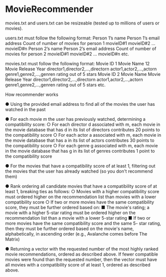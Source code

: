 # MovieRecommender

movies.txt and users.txt can be resizeable (tested up to millions of users or movies).

users.txt must follow the following format:
Person 1’s name
Person 1’s email address
Count of number of movies for person 1
movieID#1
movieID#2
…
movieID#n
Person 2’s name
Person 2’s email address
Count of number of movies for person 2
movieID#1
movieID#2
…
movieID#n
etc.

movies.txt must follow the following format:
Movie ID 1
Movie Name
12
Movie Release Year
director1,director2,...,directorn
actor1,actor2,...,actorn
genre1,genre2,...,genren
rating out of 5 stars
Movie ID 2
Movie Name
Movie Release Year
director1,director2,...,directorn
actor1,actor2,...,actorn
genre1,genre2,...,genren
rating out of 5 stars
etc.


How recommender works

● Using the provided email address to find all of the movies the user has watched in the
past

● For each movie m the user has previously watched, determining a compatibility score:
  ○ For each director d associated with m, each movie in the movie database that
has d in its list of directors contributes 20 points to the compatibility score
  ○ For each actor a associated with m, each movie in the movie database that has a
in its list of actors contributes 30 points to the compatibility score
  ○ For each genre g associated with m, each movie in the movie database that has
g in its list of genres contributes 1 point to the compatibility score

● For the movies that have a compatibility score of at least 1, filtering out the movies that
the user has already watched (so you don't recommend them)

● Rank ordering all candidate movies that have a compatibility score of at least 1, breaking
ties as follows:
  ○ Movies with a higher compatibility score must ordered higher on the
recommendation list than movies with a lower compatibility score
  ○ If two or more movies have the same compatibility score, they must be further
ordered based on:
    ■ The movie's rating; a movie with a higher 5-star rating must be ordered
higher on the recommendation list than a movie with a lower 5-star rating
    ■ If two or more movies have the same compatibility score and the same 5-
star rating, then they must be further ordered based on the movie's name,
alphabetically, in ascending order (e.g., Avalanche comes before The
Matrix)

● Returning a vector with the requested number of the most highly ranked movie
recommendations, ordered as described above. If fewer compatible movies were found
than the requested number, then the vector must have all movies with a compatibility
score of at least 1, ordered as described above.

